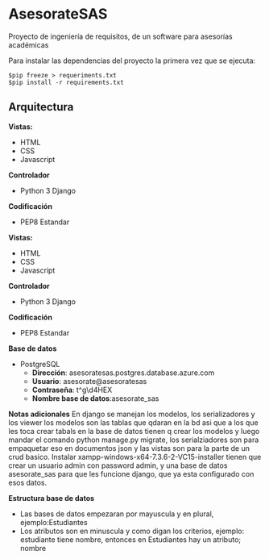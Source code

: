 # AsesorateSAS
Proyecto de ingeniería de requisitos, de un software para asesorías académicas

Para instalar las dependencias del proyecto la primera vez que se ejecuta:
```Terminal
$pip freeze > requeriments.txt
$pip install -r requirements.txt
```

## Arquitectura

**Vistas:** 
 - HTML
 - CSS
 - Javascript
 
**Controlador**
 - Python 3 Django
 
**Codificación**
 - PEP8 Estandar
 

**Vistas:** 
 - HTML
 - CSS
 - Javascript
 
**Controlador**
 - Python 3 Django
 
 
**Codificación**
 - PEP8 Estandar
 
**Base de datos**
- PostgreSQL
  - **Dirección**: asesoratesas.postgres.database.azure.com
  - **Usuario**: asesorate@asesoratesas
  - **Contraseña**: t^g\d4HEX
  - **Nombre base de datos**:asesorate_sas

 **Notas adicionales**
 En django se manejan los modelos, los serializadores y los viewer
 los modelos son las tablas que qdaran en la bd asi que a los que 
 les toca crear tabals en la base de datos tienen q crear los modelos
 y luego mandar el comando python manage.py migrate, los serialziadores
 son para empaquetar eso en documentos json y las vistas son para 
 la parte de un crud basico. Instalar xampp-windows-x64-7.3.6-2-VC15-installer
 tienen que crear un usuario admin con password admin, y una base de datos 
 asesorate_sas para que les funcione django, que ya esta configurado con esos
 datos. 
 
 **Estructura base de datos**
 - Las bases de datos empezaran por mayuscula y en plural, ejemplo:Estudiantes
 - Los atributos son en minuscula y como digan los criterios, ejemplo: estudiante tiene nombre, entonces en Estudiantes hay un atributo; nombre
